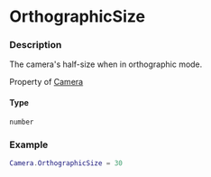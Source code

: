 # OrthographicSize

### Description

The camera's half-size when in orthographic mode.

Property of [Camera](../../)

#### Type

`number`

### Example

```lua
Camera.OrthographicSize = 30
```
